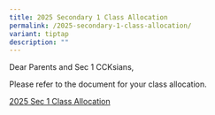 ```yaml
---
title: 2025 Secondary 1 Class Allocation
permalink: /2025-secondary-1-class-allocation/
variant: tiptap
description: ""
---
```

<p>Dear Parents and Sec 1 CCKsians,</p>
<p>Please refer to the document for your class allocation.</p>
<p></p>
<p><a href="/files/2025_Sec_1_Class_Allocation_271224.pdf" rel="noopener nofollow" target="_blank">2025 Sec 1 Class Allocation</a>
</p>